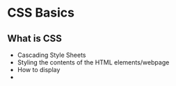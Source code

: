 # CSS Basics 

## What is CSS

- Cascading Style Sheets
- Styling the contents of the HTML elements/webpage
- How to display
- 
